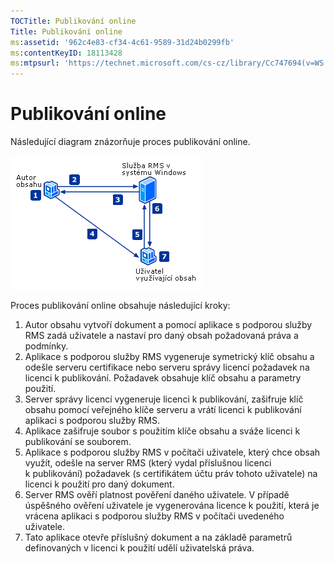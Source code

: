 ```yaml
---
TOCTitle: Publikování online
Title: Publikování online
ms:assetid: '962c4e83-cf34-4c61-9589-31d24b0299fb'
ms:contentKeyID: 18113428
ms:mtpsurl: 'https://technet.microsoft.com/cs-cz/library/Cc747694(v=WS.10)'
---
```


Publikování online
==================

Následující diagram znázorňuje proces publikování online.

![](images/Cc747694.897e47b6-fffe-4b11-bc9f-be58539b9f19(WS.10).gif)

Proces publikování online obsahuje následující kroky:

1.  Autor obsahu vytvoří dokument a pomocí aplikace s podporou služby RMS zadá uživatele a nastaví pro daný obsah požadovaná práva a podmínky.
2.  Aplikace s podporou služby RMS vygeneruje symetrický klíč obsahu a odešle serveru certifikace nebo serveru správy licencí požadavek na licenci k publikování. Požadavek obsahuje klíč obsahu a parametry použití.
3.  Server správy licencí vygeneruje licenci k publikování, zašifruje klíč obsahu pomocí veřejného klíče serveru a vrátí licenci k publikování aplikaci s podporou služby RMS.
4.  Aplikace zašifruje soubor s použitím klíče obsahu a sváže licenci k publikování se souborem.
5.  Aplikace s podporou služby RMS v počítači uživatele, který chce obsah využít, odešle na server RMS (který vydal příslušnou licenci k publikování) požadavek (s certifikátem účtu práv tohoto uživatele) na licenci k použití pro daný dokument.
6.  Server RMS ověří platnost pověření daného uživatele. V případě úspěšného ověření uživatele je vygenerována licence k použití, která je vrácena aplikaci s podporou služby RMS v počítači uvedeného uživatele.
7.  Tato aplikace otevře příslušný dokument a na základě parametrů definovaných v licenci k použití udělí uživatelská práva.
